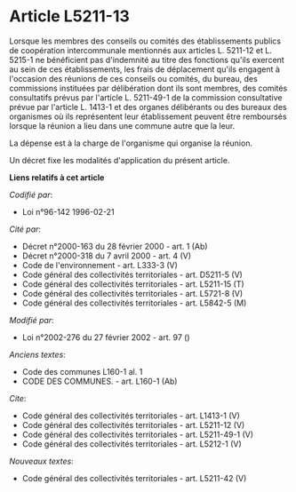 # Article L5211-13

Lorsque les membres des conseils ou comités des établissements publics de coopération intercommunale mentionnés aux articles
L. 5211-12 et L. 5215-1 ne bénéficient pas d'indemnité au titre des fonctions qu'ils exercent au sein de ces établissements,
les frais de déplacement qu'ils engagent à l'occasion des réunions de ces conseils ou comités, du bureau, des commissions
instituées par délibération dont ils sont membres, des comités consultatifs prévus par l'article L. 5211-49-1 de la
commission consultative prévue par l'article L. 1413-1 et des organes délibérants ou des bureaux des organismes où ils
représentent leur établissement peuvent être remboursés lorsque la réunion a lieu dans une commune autre que la leur. 

La dépense est à la charge de l'organisme qui organise la réunion. 

Un décret fixe les modalités d'application du présent article.

**Liens relatifs à cet article**

_Codifié par_:

  - Loi n°96-142 1996-02-21

_Cité par_:

  - Décret n°2000-163 du 28 février 2000 - art. 1 (Ab)
  - Décret n°2000-318 du 7 avril 2000 - art. 4 (V)
  - Code de l'environnement - art. L333-3 (V)
  - Code général des collectivités territoriales - art. D5211-5 (V)
  - Code général des collectivités territoriales - art. L5211-15 (T)
  - Code général des collectivités territoriales - art. L5721-8 (V)
  - Code général des collectivités territoriales - art. L5842-5 (M)

_Modifié par_:

  - Loi n°2002-276 du 27 février 2002 - art. 97 ()

_Anciens textes_:

  - Code des communes L160-1 al. 1
  - CODE DES COMMUNES. - art. L160-1 (Ab)

_Cite_:

  - Code général des collectivités territoriales - art. L1413-1 (V)
  - Code général des collectivités territoriales - art. L5211-12 (V)
  - Code général des collectivités territoriales - art. L5211-49-1 (V)
  - Code général des collectivités territoriales - art. L5212-1 (V)

_Nouveaux textes_:

  - Code général des collectivités territoriales - art. L5211-42 (V)
